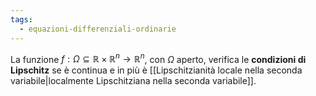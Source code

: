 ```yaml
---
tags:
  - equazioni-differenziali-ordinarie
---
```

La funzione $f : \Omega ⊆ \mathbb{R} × \mathbb{R}^n → \mathbb{R}^n$, con $\Omega$ aperto, verifica le **condizioni di Lipschitz** se è continua e in più è [[Lipschitzianità locale nella seconda variabile|localmente Lipschitziana nella seconda variabile]].